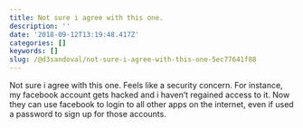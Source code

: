 ```yaml
---
title: Not sure i agree with this one.
description: ''
date: '2018-09-12T13:19:48.417Z'
categories: []
keywords: []
slug: /@d3sandoval/not-sure-i-agree-with-this-one-5ec77641f88
---
```


Not sure i agree with this one. Feels like a security concern. For instance, my facebook account gets hacked and i haven’t regained access to it. Now they can use facebook to login to all other apps on the internet, even if used a password to sign up for those accounts.